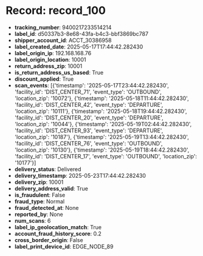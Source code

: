 # Record: record_100

- **tracking_number**: 9400217233514214
- **label_id**: d50337b3-8e68-43fa-b4c3-bbf3869bc787
- **shipper_account_id**: ACCT_30386958
- **label_created_date**: 2025-05-17T17:44:42.282430
- **label_origin_ip**: 192.168.168.76
- **label_origin_location**: 10001
- **return_address_zip**: 10001
- **is_return_address_us_based**: True
- **discount_applied**: True
- **scan_events**: [{'timestamp': '2025-05-17T23:44:42.282430', 'facility_id': 'DIST_CENTER_71', 'event_type': 'OUTBOUND', 'location_zip': '10072'}, {'timestamp': '2025-05-18T11:44:42.282430', 'facility_id': 'DIST_CENTER_42', 'event_type': 'DEPARTURE', 'location_zip': '10111'}, {'timestamp': '2025-05-18T19:44:42.282430', 'facility_id': 'DIST_CENTER_20', 'event_type': 'DEPARTURE', 'location_zip': '10044'}, {'timestamp': '2025-05-19T02:44:42.282430', 'facility_id': 'DIST_CENTER_93', 'event_type': 'DEPARTURE', 'location_zip': '10187'}, {'timestamp': '2025-05-19T13:44:42.282430', 'facility_id': 'DIST_CENTER_76', 'event_type': 'OUTBOUND', 'location_zip': '10130'}, {'timestamp': '2025-05-19T18:44:42.282430', 'facility_id': 'DIST_CENTER_17', 'event_type': 'OUTBOUND', 'location_zip': '10177'}]
- **delivery_status**: Delivered
- **delivery_timestamp**: 2025-05-23T17:44:42.282430
- **delivery_zip**: 10001
- **delivery_address_valid**: True
- **is_fraudulent**: False
- **fraud_type**: Normal
- **fraud_detected_at**: None
- **reported_by**: None
- **num_scans**: 6
- **label_ip_geolocation_match**: True
- **account_fraud_history_score**: 0.2
- **cross_border_origin**: False
- **label_print_device_id**: EDGE_NODE_89